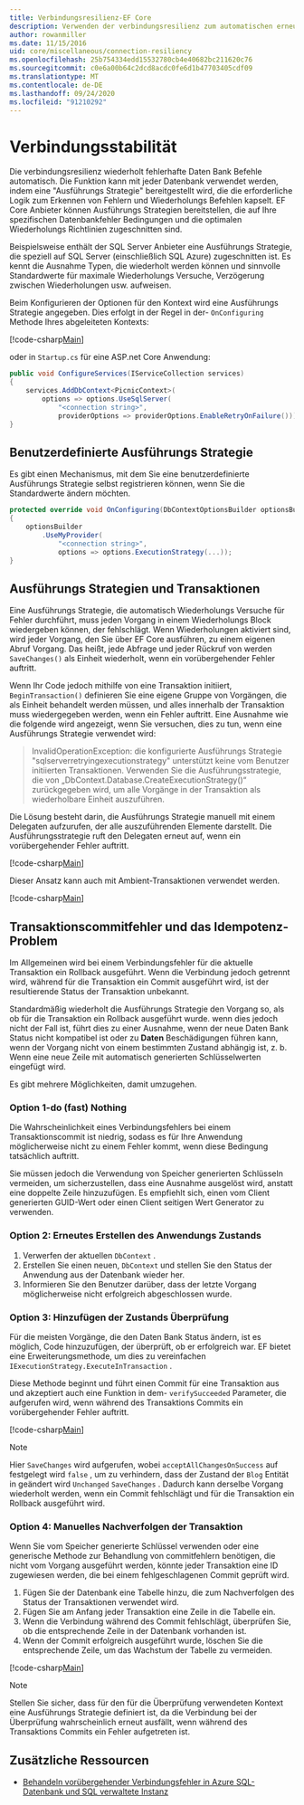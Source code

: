 ```yaml
---
title: Verbindungsresilienz-EF Core
description: Verwenden der verbindungsresilienz zum automatischen erneuten Versuch fehlgeschlagener Befehle mit Entity Framework Core
author: rowanmiller
ms.date: 11/15/2016
uid: core/miscellaneous/connection-resiliency
ms.openlocfilehash: 25b754334edd15532780cb4e40682bc211620c76
ms.sourcegitcommit: c0e6a00b64c2dcd8acdc0fe6d1b47703405cdf09
ms.translationtype: MT
ms.contentlocale: de-DE
ms.lasthandoff: 09/24/2020
ms.locfileid: "91210292"
---
```

# <a name="connection-resiliency"></a>Verbindungsstabilität

Die verbindungsresilienz wiederholt fehlerhafte Daten Bank Befehle automatisch. Die Funktion kann mit jeder Datenbank verwendet werden, indem eine "Ausführungs Strategie" bereitgestellt wird, die die erforderliche Logik zum Erkennen von Fehlern und Wiederholungs Befehlen kapselt. EF Core Anbieter können Ausführungs Strategien bereitstellen, die auf Ihre spezifischen Datenbankfehler Bedingungen und die optimalen Wiederholungs Richtlinien zugeschnitten sind.

Beispielsweise enthält der SQL Server Anbieter eine Ausführungs Strategie, die speziell auf SQL Server (einschließlich SQL Azure) zugeschnitten ist. Es kennt die Ausnahme Typen, die wiederholt werden können und sinnvolle Standardwerte für maximale Wiederholungs Versuche, Verzögerung zwischen Wiederholungen usw. aufweisen.

Beim Konfigurieren der Optionen für den Kontext wird eine Ausführungs Strategie angegeben. Dies erfolgt in der Regel in der- `OnConfiguring` Methode Ihres abgeleiteten Kontexts:

[!code-csharp[Main](../../../samples/core/Miscellaneous/ConnectionResiliency/Program.cs#OnConfiguring)]

oder in `Startup.cs` für eine ASP.net Core Anwendung:

``` csharp
public void ConfigureServices(IServiceCollection services)
{
    services.AddDbContext<PicnicContext>(
        options => options.UseSqlServer(
            "<connection string>",
            providerOptions => providerOptions.EnableRetryOnFailure()));
}
```

## <a name="custom-execution-strategy"></a>Benutzerdefinierte Ausführungs Strategie

Es gibt einen Mechanismus, mit dem Sie eine benutzerdefinierte Ausführungs Strategie selbst registrieren können, wenn Sie die Standardwerte ändern möchten.

``` csharp
protected override void OnConfiguring(DbContextOptionsBuilder optionsBuilder)
{
    optionsBuilder
        .UseMyProvider(
            "<connection string>",
            options => options.ExecutionStrategy(...));
}
```

## <a name="execution-strategies-and-transactions"></a>Ausführungs Strategien und Transaktionen

Eine Ausführungs Strategie, die automatisch Wiederholungs Versuche für Fehler durchführt, muss jeden Vorgang in einem Wiederholungs Block wiedergeben können, der fehlschlägt. Wenn Wiederholungen aktiviert sind, wird jeder Vorgang, den Sie über EF Core ausführen, zu einem eigenen Abruf Vorgang. Das heißt, jede Abfrage und jeder Rückruf von werden `SaveChanges()` als Einheit wiederholt, wenn ein vorübergehender Fehler auftritt.

Wenn Ihr Code jedoch mithilfe von eine Transaktion initiiert, `BeginTransaction()` definieren Sie eine eigene Gruppe von Vorgängen, die als Einheit behandelt werden müssen, und alles innerhalb der Transaktion muss wiedergegeben werden, wenn ein Fehler auftritt. Eine Ausnahme wie die folgende wird angezeigt, wenn Sie versuchen, dies zu tun, wenn eine Ausführungs Strategie verwendet wird:

> InvalidOperationException: die konfigurierte Ausführungs Strategie "sqlserverretryingexecutionstrategy" unterstützt keine vom Benutzer initiierten Transaktionen. Verwenden Sie die Ausführungsstrategie, die von „DbContext.Database.CreateExecutionStrategy()“ zurückgegeben wird, um alle Vorgänge in der Transaktion als wiederholbare Einheit auszuführen.

Die Lösung besteht darin, die Ausführungs Strategie manuell mit einem Delegaten aufzurufen, der alle auszuführenden Elemente darstellt. Die Ausführungsstrategie ruft den Delegaten erneut auf, wenn ein vorübergehender Fehler auftritt.

[!code-csharp[Main](../../../samples/core/Miscellaneous/ConnectionResiliency/Program.cs#ManualTransaction)]

Dieser Ansatz kann auch mit Ambient-Transaktionen verwendet werden.

[!code-csharp[Main](../../../samples/core/Miscellaneous/ConnectionResiliency/Program.cs#AmbientTransaction)]

## <a name="transaction-commit-failure-and-the-idempotency-issue"></a>Transaktionscommitfehler und das Idempotenz-Problem

Im Allgemeinen wird bei einem Verbindungsfehler für die aktuelle Transaktion ein Rollback ausgeführt. Wenn die Verbindung jedoch getrennt wird, während für die Transaktion ein Commit ausgeführt wird, ist der resultierende Status der Transaktion unbekannt. 

Standardmäßig wiederholt die Ausführungs Strategie den Vorgang so, als ob für die Transaktion ein Rollback ausgeführt wurde. wenn dies jedoch nicht der Fall ist, führt dies zu einer Ausnahme, wenn der neue Daten Bank Status nicht kompatibel ist oder zu **Daten** Beschädigungen führen kann, wenn der Vorgang nicht von einem bestimmten Zustand abhängig ist, z. b. Wenn eine neue Zeile mit automatisch generierten Schlüsselwerten eingefügt wird.

Es gibt mehrere Möglichkeiten, damit umzugehen.

### <a name="option-1---do-almost-nothing"></a>Option 1-do (fast) Nothing

Die Wahrscheinlichkeit eines Verbindungsfehlers bei einem Transaktionscommit ist niedrig, sodass es für Ihre Anwendung möglicherweise nicht zu einem Fehler kommt, wenn diese Bedingung tatsächlich auftritt.

Sie müssen jedoch die Verwendung von Speicher generierten Schlüsseln vermeiden, um sicherzustellen, dass eine Ausnahme ausgelöst wird, anstatt eine doppelte Zeile hinzuzufügen. Es empfiehlt sich, einen vom Client generierten GUID-Wert oder einen Client seitigen Wert Generator zu verwenden.

### <a name="option-2---rebuild-application-state"></a>Option 2: Erneutes Erstellen des Anwendungs Zustands

1. Verwerfen der aktuellen `DbContext` .
2. Erstellen Sie einen neuen, `DbContext` und stellen Sie den Status der Anwendung aus der Datenbank wieder her.
3. Informieren Sie den Benutzer darüber, dass der letzte Vorgang möglicherweise nicht erfolgreich abgeschlossen wurde.

### <a name="option-3---add-state-verification"></a>Option 3: Hinzufügen der Zustands Überprüfung

Für die meisten Vorgänge, die den Daten Bank Status ändern, ist es möglich, Code hinzuzufügen, der überprüft, ob er erfolgreich war. EF bietet eine Erweiterungsmethode, um dies zu vereinfachen `IExecutionStrategy.ExecuteInTransaction` .

Diese Methode beginnt und führt einen Commit für eine Transaktion aus und akzeptiert auch eine Funktion in dem- `verifySucceeded` Parameter, die aufgerufen wird, wenn während des Transaktions Commits ein vorübergehender Fehler auftritt.

[!code-csharp[Main](../../../samples/core/Miscellaneous/ConnectionResiliency/Program.cs#Verification)]

> [!NOTE]
> Hier `SaveChanges` wird aufgerufen, wobei `acceptAllChangesOnSuccess` auf festgelegt wird `false` , um zu verhindern, dass der Zustand der `Blog` Entität in geändert wird `Unchanged` `SaveChanges` . Dadurch kann derselbe Vorgang wiederholt werden, wenn ein Commit fehlschlägt und für die Transaktion ein Rollback ausgeführt wird.

### <a name="option-4---manually-track-the-transaction"></a>Option 4: Manuelles Nachverfolgen der Transaktion

Wenn Sie vom Speicher generierte Schlüssel verwenden oder eine generische Methode zur Behandlung von commitfehlern benötigen, die nicht vom Vorgang ausgeführt werden, könnte jeder Transaktion eine ID zugewiesen werden, die bei einem fehlgeschlagenen Commit geprüft wird.

1. Fügen Sie der Datenbank eine Tabelle hinzu, die zum Nachverfolgen des Status der Transaktionen verwendet wird.
2. Fügen Sie am Anfang jeder Transaktion eine Zeile in die Tabelle ein.
3. Wenn die Verbindung während des Commit fehlschlägt, überprüfen Sie, ob die entsprechende Zeile in der Datenbank vorhanden ist.
4. Wenn der Commit erfolgreich ausgeführt wurde, löschen Sie die entsprechende Zeile, um das Wachstum der Tabelle zu vermeiden.

[!code-csharp[Main](../../../samples/core/Miscellaneous/ConnectionResiliency/Program.cs#Tracking)]

> [!NOTE]
> Stellen Sie sicher, dass für den für die Überprüfung verwendeten Kontext eine Ausführungs Strategie definiert ist, da die Verbindung bei der Überprüfung wahrscheinlich erneut ausfällt, wenn während des Transaktions Commits ein Fehler aufgetreten ist.

## <a name="additional-resources"></a>Zusätzliche Ressourcen

* [Behandeln vorübergehender Verbindungsfehler in Azure SQL-Datenbank und SQL verwaltete Instanz](/azure/azure-sql/database/troubleshoot-common-connectivity-issues)
